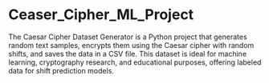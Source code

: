 # Ceaser_Cipher_ML_Project
The Caesar Cipher Dataset Generator is a Python project that generates random text samples, encrypts them using the Caesar cipher with random shifts, and saves the data in a CSV file. This dataset is ideal for machine learning, cryptography research, and educational purposes, offering labeled data for shift prediction models.
